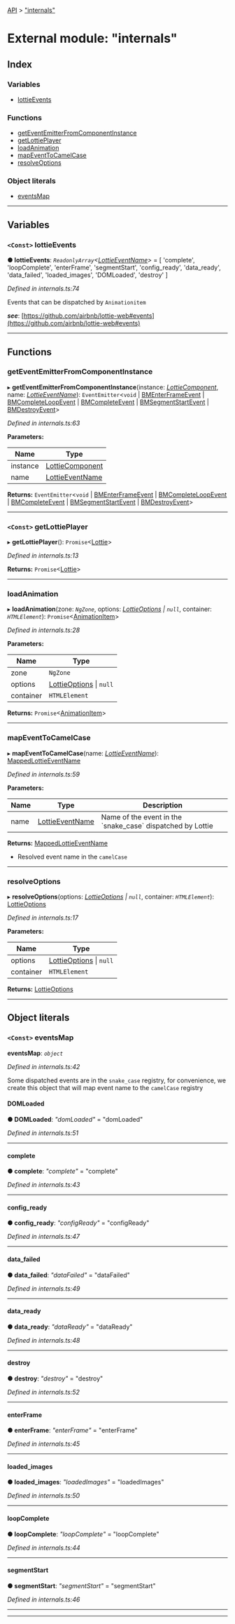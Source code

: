[API](../README.md) > ["internals"](../modules/_internals_.md)

# External module: "internals"

## Index

### Variables

* [lottieEvents](_internals_.md#lottieevents)

### Functions

* [getEventEmitterFromComponentInstance](_internals_.md#geteventemitterfromcomponentinstance)
* [getLottiePlayer](_internals_.md#getlottieplayer)
* [loadAnimation](_internals_.md#loadanimation)
* [mapEventToCamelCase](_internals_.md#mapeventtocamelcase)
* [resolveOptions](_internals_.md#resolveoptions)

### Object literals

* [eventsMap](_internals_.md#eventsmap)

---

## Variables

<a id="lottieevents"></a>

### `<Const>` lottieEvents

**● lottieEvents**: *`ReadonlyArray`<[LottieEventName](_symbols_.md#lottieeventname)>* =  [
  'complete',
  'loopComplete',
  'enterFrame',
  'segmentStart',
  'config_ready',
  'data_ready',
  'data_failed',
  'loaded_images',
  'DOMLoaded',
  'destroy'
]

*Defined in internals.ts:74*

Events that can be dispatched by `Animationitem`

*__see__*: [https://github.com/airbnb/lottie-web#events](https://github.com/airbnb/lottie-web#events)

___

## Functions

<a id="geteventemitterfromcomponentinstance"></a>

###  getEventEmitterFromComponentInstance

▸ **getEventEmitterFromComponentInstance**(instance: *[LottieComponent](../classes/_lottie_component_.lottiecomponent.md)*, name: *[LottieEventName](_symbols_.md#lottieeventname)*): `EventEmitter`<`void` \| [BMEnterFrameEvent](../interfaces/_symbols_.bmenterframeevent.md) \| [BMCompleteLoopEvent](../interfaces/_symbols_.bmcompleteloopevent.md) \| [BMCompleteEvent](../interfaces/_symbols_.bmcompleteevent.md) \| [BMSegmentStartEvent](../interfaces/_symbols_.bmsegmentstartevent.md) \| [BMDestroyEvent](../interfaces/_symbols_.bmdestroyevent.md)>

*Defined in internals.ts:63*

**Parameters:**

| Name | Type |
| ------ | ------ |
| instance | [LottieComponent](../classes/_lottie_component_.lottiecomponent.md) |
| name | [LottieEventName](_symbols_.md#lottieeventname) |

**Returns:** `EventEmitter`<`void` \| [BMEnterFrameEvent](../interfaces/_symbols_.bmenterframeevent.md) \| [BMCompleteLoopEvent](../interfaces/_symbols_.bmcompleteloopevent.md) \| [BMCompleteEvent](../interfaces/_symbols_.bmcompleteevent.md) \| [BMSegmentStartEvent](../interfaces/_symbols_.bmsegmentstartevent.md) \| [BMDestroyEvent](../interfaces/_symbols_.bmdestroyevent.md)>

___
<a id="getlottieplayer"></a>

### `<Const>` getLottiePlayer

▸ **getLottiePlayer**(): `Promise`<[Lottie](../interfaces/_symbols_.lottie.md)>

*Defined in internals.ts:13*

**Returns:** `Promise`<[Lottie](../interfaces/_symbols_.lottie.md)>

___
<a id="loadanimation"></a>

###  loadAnimation

▸ **loadAnimation**(zone: *`NgZone`*, options: *[LottieOptions](../interfaces/_symbols_.lottieoptions.md) \| `null`*, container: *`HTMLElement`*): `Promise`<[AnimationItem](../interfaces/_symbols_.animationitem.md)>

*Defined in internals.ts:28*

**Parameters:**

| Name | Type |
| ------ | ------ |
| zone | `NgZone` |
| options | [LottieOptions](../interfaces/_symbols_.lottieoptions.md) \| `null` |
| container | `HTMLElement` |

**Returns:** `Promise`<[AnimationItem](../interfaces/_symbols_.animationitem.md)>

___
<a id="mapeventtocamelcase"></a>

###  mapEventToCamelCase

▸ **mapEventToCamelCase**(name: *[LottieEventName](_symbols_.md#lottieeventname)*): [MappedLottieEventName](_symbols_.md#mappedlottieeventname)

*Defined in internals.ts:59*

**Parameters:**

| Name | Type | Description |
| ------ | ------ | ------ |
| name | [LottieEventName](_symbols_.md#lottieeventname) |  Name of the event in the \`snake\_case\` dispatched by Lottie |

**Returns:** [MappedLottieEventName](_symbols_.md#mappedlottieeventname)
- Resolved event name in the `camelCase`

___
<a id="resolveoptions"></a>

###  resolveOptions

▸ **resolveOptions**(options: *[LottieOptions](../interfaces/_symbols_.lottieoptions.md) \| `null`*, container: *`HTMLElement`*): [LottieOptions](../interfaces/_symbols_.lottieoptions.md)

*Defined in internals.ts:17*

**Parameters:**

| Name | Type |
| ------ | ------ |
| options | [LottieOptions](../interfaces/_symbols_.lottieoptions.md) \| `null` |
| container | `HTMLElement` |

**Returns:** [LottieOptions](../interfaces/_symbols_.lottieoptions.md)

___

## Object literals

<a id="eventsmap"></a>

### `<Const>` eventsMap

**eventsMap**: *`object`*

*Defined in internals.ts:42*

Some dispatched events are in the `snake_case` registry, for convenience, we create this object that will map event name to the `camelCase` registry

<a id="eventsmap.domloaded"></a>

####  DOMLoaded

**● DOMLoaded**: *"domLoaded"* = "domLoaded"

*Defined in internals.ts:51*

___
<a id="eventsmap.complete"></a>

####  complete

**● complete**: *"complete"* = "complete"

*Defined in internals.ts:43*

___
<a id="eventsmap.config_ready"></a>

####  config_ready

**● config_ready**: *"configReady"* = "configReady"

*Defined in internals.ts:47*

___
<a id="eventsmap.data_failed"></a>

####  data_failed

**● data_failed**: *"dataFailed"* = "dataFailed"

*Defined in internals.ts:49*

___
<a id="eventsmap.data_ready"></a>

####  data_ready

**● data_ready**: *"dataReady"* = "dataReady"

*Defined in internals.ts:48*

___
<a id="eventsmap.destroy"></a>

####  destroy

**● destroy**: *"destroy"* = "destroy"

*Defined in internals.ts:52*

___
<a id="eventsmap.enterframe"></a>

####  enterFrame

**● enterFrame**: *"enterFrame"* = "enterFrame"

*Defined in internals.ts:45*

___
<a id="eventsmap.loaded_images"></a>

####  loaded_images

**● loaded_images**: *"loadedImages"* = "loadedImages"

*Defined in internals.ts:50*

___
<a id="eventsmap.loopcomplete"></a>

####  loopComplete

**● loopComplete**: *"loopComplete"* = "loopComplete"

*Defined in internals.ts:44*

___
<a id="eventsmap.segmentstart"></a>

####  segmentStart

**● segmentStart**: *"segmentStart"* = "segmentStart"

*Defined in internals.ts:46*

___

___

